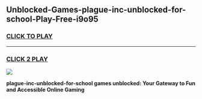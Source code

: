 
## Unblocked-Games-plague-inc-unblocked-for-school-Play-Free-i9o95
<h3>
<a href="https://premium76.site?title=plague-inc-unblocked-for-school&ref=12A">CLICK TO PLAY</a></h3>
<hr>

<h3>
<a href="https://premium76.site?title=plague-inc-unblocked-for-school&ref=12A">CLICK 2 PLAY</a>
  
</h3>

<a href="https://premium76.site?title=plague-inc-unblocked-for-school&ref=12A"><img src="https://clearcache.store/games.png"></a>


**plague-inc-unblocked-for-school games unblocked: Your Gateway to Fun and Accessible Online Gaming**
